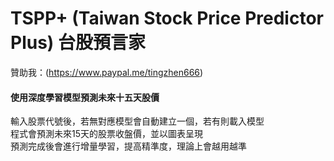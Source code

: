 # TSPP+ (Taiwan Stock Price Predictor Plus) 台股預言家
贊助我：(https://www.paypal.me/tingzhen666)
#### 使用深度學習模型預測未來十五天股價
輸入股票代號後，若無對應模型會自動建立一個，若有則載入模型<br>
程式會預測未來15天的股票收盤價，並以圖表呈現<br>
預測完成後會進行增量學習，提高精準度，理論上會越用越準
